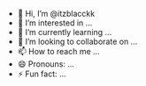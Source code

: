 - 👋 Hi, I’m @itzblacckk
- 👀 I’m interested in ...
- 🌱 I’m currently learning ...
- 💞️ I’m looking to collaborate on ...
- 📫 How to reach me ...
- 😄 Pronouns: ...
- ⚡ Fun fact: ...

<!---
itzblacckk/itzblacckk is a ✨ special ✨ repository because its `README.md` (this file) appears on your GitHub profile.
You can click the Preview link to take a look at your changes.
--->
